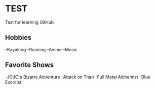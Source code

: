 # TEST
Test for learning GitHub
## Hobbies
-Kayaking
-Running
-Anime
-Music
## Favorite Shows
-JOJO's Bizarre Adventure
-Attack on Titan
-Full Metal Alchemist
-Blue Exorcist 

